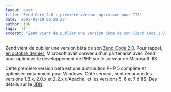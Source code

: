 ```yaml
---
layout: post
title: 'Zend Core 2.0 : première version optimisée pour IIS'
date: '2007-01-19 06:29:22'
author: j0k
tags: '[]'
excerpt: "Zend vient de publier une version bêta de son [Zend Code 2.0](http://www.zend.com/products/zend_core/download).     \nPour rappel, [en octobre dernier](http://www.j0k3r.net/news-partenariat-zend-microsoft-pour-le-web-2-0-1574.html), Microsoft avait convenu d'un partenariat avec Zend pour optimiser le développement de PHP sur le serveur de Microsoft,      …"
---
```


Zend vient de publier une version bêta de son [Zend Code 2.0](http://www.zend.com/products/zend_core/download).
Pour rappel, [en octobre dernier](http://www.j0k3r.net/news-partenariat-zend-microsoft-pour-le-web-2-0-1574.html), Microsoft avait convenu d'un partenariat avec Zend pour optimiser le développement de PHP sur le serveur de Microsoft, IIS.

Cette première version bêta est une distribution PHP 5 complète et optimisée notamment pour Windows.   Côté serveur, sont reconnus les versions 1.3.x, 2.0.x et 2.2.x d'Apache, et les versions 5, 6 et 7 d'IIS.   Des détails sur le [JDN](http://developpeur.journaldunet.com/breve/php/8431/zend-core-2-0-optimise-php-pour-iis.shtml).
